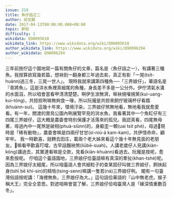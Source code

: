 ```yaml
---
issue: 219
title: 魚仔話之二
author: 邱文錫
date: 2017-04-13T00:00:00.000+08:00
topic: 新知
difficulty: 1
wikidata: Q98095610
wikidata_link: https://www.wikidata.org/wiki/Q98095610
author_wikidata_link: https://www.wikidata.org/wiki/Q98096294
author_wikidata: Q98096294
---
```

三年前捌佇這个園地寫一篇有關魚仔的文章，篇名是〈魚仔話之一〉，有講著三種魚。我按算欲寫幾若篇，想袂到一翻身都三年過去矣，真正有影「一晃(tsı̍t-huánn)過三冬，三晃一世人」。
現時我就來講第四種魚──「三界娘仔」，華語名是『青將魚』。這是汫水魚裡真細尾的魚種，身長差不多是一公分外。伊佇清氣水溝的水面泅，所以咱會當看甲清清楚楚。啊伊生湠無濟，嘛袂規嚾規黨(kui-uang-kui-tóng)，共掠掠咧嘛無夠食一喙，所以阮攏是共掠來飼佇玻璃杯仔看媠(khuànn-suí)。
這幾十年來，環境汙染，三界娘仔煞無地看，無地看我就愈愛看。有一年，關渡的賞鳥公園內咧展覽罕見的汫水魚，我看著其中一个魚缸仔有三四尾三界娘仔，這大概是農委會特別保護才活落來的孤兒。我認真看，四尾無毋著，毋過內中一尾煞是破相(phuà-siùnn)的，身軀歪一䫌(uai tsı̍t phé)，毋過𪜶現時是「稀有動物」，農委會嘛是四兩仔甘甘(sì-niú-á kam-kam)，共伊惜命命，顧牢牢。
我一時歡喜，就轉去田庄，載兩个老大姊來看這个幾十年無見面的老朋友。𪜶嘛看甲歡喜叮噹，古早話餾袂煞(liūbē-suah)。人講老歲仔人見講(kiàn-kóng)講過去，其實連看嘛是仝款，見看(kiàn-khuànn)看過去。阮攏是按呢，愈來愈按呢。
佇咱這个臺語園地，三界娘仔佮臺語嘛有真深的牽扯(khan-tshé)呢。因為三界娘仔太細尾，所以咱臺語人會共細粒子的查某囡仔叫做三界娘仔，飼袂起身(tshī bē khí-sin)的精牲(tsing-senn)嘛講一隻若(ná)三界娘仔咧。
閣有一句臺灣俗語按呢講：「海裡無魚，三界娘仔為大。」這句話佮華語的『山中無老虎，猴子稱大王』完全仝意思。對遮咱嘛會當了解，三界娘仔佮咱臺灣人是「緣深情重數百冬」。
